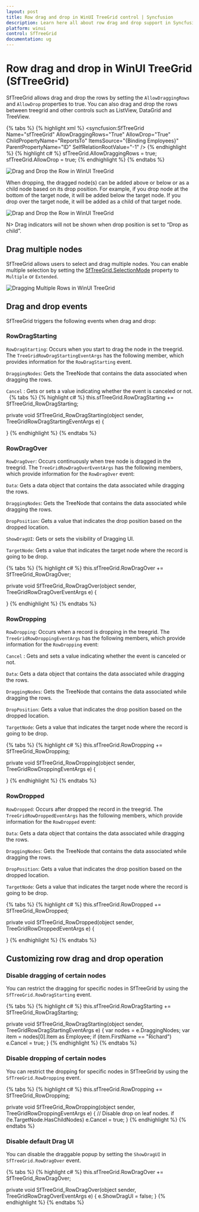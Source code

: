 ```yaml
---
layout: post
title: Row drag and drop in WinUI TreeGrid control | Syncfusion
description: Learn here all about row drag and drop support in Syncfusion WinUI TreeGrid (SfTreeGrid) control and more.
platform: winui
control: SfTreeGrid
documentation: ug
---
```


# Row drag and drop in WinUI TreeGrid (SfTreeGrid)

SfTreeGrid allows drag and drop the rows by setting the `AllowDraggingRows` and `AllowDrop` properties to true. You can also drag and drop the rows between treegrid and other controls such as ListView, DataGrid and TreeView. 

{% tabs %}
{% highlight xml %}
<syncfusion:SfTreeGrid Name="sfTreeGrid" 
                               AllowDraggingRows="True" 
                               AllowDrop="True" 
                               ChildPropertyName="ReportsTo" 
                               ItemsSource="{Binding Employees}"
                               ParentPropertyName="ID"
                               SelfRelationRootValue="-1" />
{% endhighlight %}
{% highlight c# %}
sfTreeGrid.AllowDraggingRows = true;
sfTreeGrid.AllowDrop = true;
{% endhighlight %}
{% endtabs %}

![Drag and Drop the Row in WinUI TreeGrid](Row-Drag-and-Drop_images/draganddrop_img1.png)

When dropping, the dragged node(s) can be added above or below or as a child node based on its drop position. For example, if you drop node at the bottom of the target node, it will be added below the target node. If you drop over the target node, it will be added as a child of that target node.

![Drap and Drop the Row in WinUI TreeGrid](Row-Drag-and-Drop_images/draganddrop_img3.png)

N> Drag indicators will not be shown when drop position is set to “Drop as child”.

## Drag multiple nodes

SfTreeGrid allows users to select and drag multiple nodes. You can enable multiple selection by setting the [SfTreeGrid.SelectionMode](https://help.syncfusion.com/cr/winui/Syncfusion.UI.Xaml.Grids.SfGridBase.html#Syncfusion_UI_Xaml_Grids_SfGridBase_SelectionMode) property to `Multiple` or `Extended`.

![Dragging Multiple Rows in WinUI TreeGrid](Row-Drag-and-Drop_images/draganddrop_img3.png)

## Drag and drop events

SfTreeGrid triggers the following events when drag and drop:

### RowDragStarting

`RowDragStarting`: Occurs when you start to drag the node in the treegrid. The `TreeGridRowDragStartingEventArgs` has the following member, which provides information for the `RowDragStarting` event.

`DraggingNodes`: Gets the TreeNode that contains the data associated when dragging the rows.

`Cancel` :  Gets or sets a value indicating whether the event is canceled or not. 
  
{% tabs %}
{% highlight c# %}
this.sfTreeGrid.RowDragStarting += SfTreeGrid_RowDragStarting;

private void SfTreeGrid_RowDragStarting(object sender, TreeGridRowDragStartingEventArgs e)
{

}
{% endhighlight %}
{% endtabs %}

### RowDragOver

`RowDragOver`: Occurs continuously when tree node is dragged in the treegrid. The `TreeGridRowDragOverEventArgs` has the following members, which provide information for the `RowDragOver` event:

`Data`: Gets a data object that contains the data associated while dragging the rows.

`DraggingNodes`: Gets the TreeNode that contains the data associated while dragging the rows.

`DropPosition`: Gets a value that indicates the drop position based on the dropped location.

`ShowDragUI`: Gets or sets the visibility of Dragging UI.

`TargetNode`: Gets a value that indicates the target node where the record is going to be drop.

{% tabs %}
{% highlight c# %}
this.sfTreeGrid.RowDragOver += SfTreeGrid_RowDragOver;

private void SfTreeGrid_RowDragOver(object sender, TreeGridRowDragOverEventArgs e)
{

}
{% endhighlight %}
{% endtabs %}

### RowDropping

`RowDropping`: Occurs when a record is dropping in the treegrid. The `TreeGridRowDroppingEventArgs` has the following members, which provide information for the `RowDropping` event:

`Cancel` :  Gets and sets a value indicating whether the event is canceled or not. 

`Data`: Gets a data object that contains the data associated while dragging the rows.

`DraggingNodes`: Gets the TreeNode that contains the data associated while dragging the rows.

`DropPosition`: Gets a value that indicates the drop position based on the dropped location.

`TargetNode`: Gets a value that indicates the target node where the record is going to be drop.

{% tabs %}
{% highlight c# %}
this.sfTreeGrid.RowDropping += SfTreeGrid_RowDropping;

private void SfTreeGrid_RowDropping(object sender, TreeGridRowDroppingEventArgs e)
{

}
{% endhighlight %}
{% endtabs %}

### RowDropped

`RowDropped`: Occurs after dropped the record in the treegrid. The `TreeGridRowDroppedEventArgs` has the following members, which provide information for the `RowDropped` event:

`Data`: Gets a data object that contains the data associated while dragging the rows.

`DraggingNodes`: Gets the TreeNode that contains the data associated while dragging the rows.

`DropPosition`: Gets a value that indicates the drop position based on the dropped location.

`TargetNode`: Gets a value that indicates the target node where the record is going to be drop.

{% tabs %}
{% highlight c# %}
this.sfTreeGrid.RowDropped += SfTreeGrid_RowDropped;

private void SfTreeGrid_RowDropped(object sender, TreeGridRowDroppedEventArgs e)
{
    
}
{% endhighlight %}
{% endtabs %}

## Customizing row drag and drop operation

### Disable dragging of certain nodes

You can restrict the dragging for specific nodes in SfTreeGrid by using the `SfTreeGrid.RowDragStarting` event.

{% tabs %}
{% highlight c# %}
this.sfTreeGrid.RowDragStarting += SfTreeGrid_RowDragStarting;

private void SfTreeGrid_RowDragStarting(object sender, TreeGridRowDragStartingEventArgs e)
{
    var nodes = e.DraggingNodes;
    var item = nodes[0].Item as Employee;
    if (item.FirstName == "Richard")
        e.Cancel = true;
}
{% endhighlight %}
{% endtabs %}

### Disable dropping of certain nodes

You can restrict the dropping for specific nodes in SfTreeGrid by using the `SfTreeGrid.RowDropping` event.

{% tabs %}
{% highlight c# %}
this.sfTreeGrid.RowDropping += SfTreeGrid_RowDropping;

private void SfTreeGrid_RowDropping(object sender, TreeGridRowDroppingEventArgs e)
{
    // Disable drop on leaf nodes.
    if (!e.TargetNode.HasChildNodes)
        e.Cancel = true;
}
{% endhighlight %}
{% endtabs %}

### Disable default Drag UI

You can disable the draggable popup by setting the `ShowDragUI` in `SfTreeGrid.RowDragOver` event.

{% tabs %}
{% highlight c# %}
this.sfTreeGrid.RowDragOver += SfTreeGrid_RowDragOver;

private void SfTreeGrid_RowDragOver(object sender, TreeGridRowDragOverEventArgs e)
{
    e.ShowDragUI = false;
}
{% endhighlight %}
{% endtabs %}